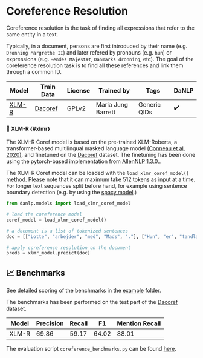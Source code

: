 Coreference Resolution
======================

Coreference resolution is the task of finding all expressions that refer to the same entity in a text.

Typically, in a document, persons are first introduced by their name (e.g. `Dronning Margrethe II`) and later refered by pronouns (e.g. `hun`) or expressions (e.g. `Hendes Majestæt`, `Danmarks dronning`, etc). 
The goal of the coreference resolution task is to find all these references and link them through a common ID. 


| Model           | Train Data                                        | License | Trained by          | Tags            | DaNLP |
|-----------------|---------------------------------------------------|---------|---------------------|-----------------|--|
| [XLM-R](#xlmr)  | [Dacoref](../datasets.md#dacoref)                 | GPLv2   | Maria Jung Barrett  | Generic QIDs    | ✔️     |


#### 🔧 XLM-R {#xlmr}

The XLM-R Coref model is based on the pre-trained XLM-Roberta, a transformer-based multilingual masked language model [(Conneau et al. 2020)](https://www.aclweb.org/anthology/2020.acl-main.747.pdf), and finetuned on the [Dacoref](../datasets.md#dacoref)
dataset. 
The finetuning has been done using the pytorch-based implementation from [AllenNLP 1.3.0.](https://github.com/allenai/allennlp).

The XLM-R Coref model can be loaded with the `load_xlmr_coref_model()` method. 
Please note that it can maximum take 512 tokens as input at a time. For longer text sequences split before hand, for example using sentence boundary detection (e.g. by using the [spacy model](../frameworks/spacy.md ).) 

```python
from danlp.models import load_xlmr_coref_model

# load the coreference model
coref_model = load_xlmr_coref_model()

# a document is a list of tokenized sentences
doc = [["Lotte", "arbejder", "med", "Mads", "."], ["Hun", "er", "tandlæge", "."]]

# apply coreference resolution on the document
preds = xlmr_model.predict(doc)
```

## 📈 Benchmarks

See detailed scoring of the benchmarks in the [example](<https://github.com/alexandrainst/danlp/tree/master/examples>) folder.

The benchmarks has been performed on the test part of the [Dacoref](../datasets.md#dacoref) dataset.


| Model | Precision | Recall | F1    | Mention Recall |
|-------|-----------|--------|-------|----------------|
| XLM-R  | 69.86     | 59.17  | 64.02 | 88.01          |


The evaluation script `coreference_benchmarks.py` can be found [here](https://github.com/alexandrainst/danlp/blob/master/examples/benchmarks/coreference_benchmarks.py).
